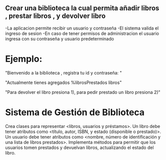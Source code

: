 ## Crear una biblioteca la cual permita añadir libros , prestar libros , y devolver libro
-La aplicacion permite recibir un usuario y contraseña
-El sistema valida el ingreso de sesion 
-En caso de tener permisos de administracion el usuario ingresa con su contraseña y usuario predeterminado

# Ejemplo:

"Bienvenido a la biblioteca , registra tu id y contraseña: "

"Actualmente tienes agregados %librosPrestados libros"

"Para devolver el libro presiona 1), para pedir prestado un libro presiona 2)"

# Sistema de Gestión de Biblioteca
Crea clases para representar <libros, usuarios y préstamos>.
Un libro debe tener atributos como <título, autor, ISBN, y estado (disponible o prestado)>.
Un usuario debe tener atributos como <nombre, número de identificación y una lista de libros prestados>.
Implementa métodos para permitir que los usuarios tomen prestados y devuelvan libros, actualizando el estado del libro.